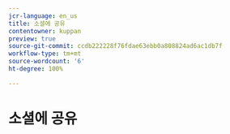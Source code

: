 ```yaml
---
jcr-language: en_us
title: 소셜에 공유
contentowner: kuppan
preview: true
source-git-commit: ccdb222228f76fdae63ebb0a808824ad6ac1db7f
workflow-type: tm+mt
source-wordcount: '6'
ht-degree: 100%

---
```




# 소셜에 공유

